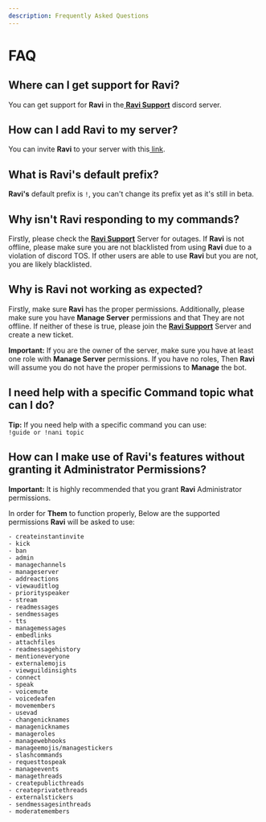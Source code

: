 ```yaml
---
description: Frequently Asked Questions
---
```


# FAQ

## Where can I get support for **Ravi**?

You can get support for **Ravi** in the[ ](https://discord.gg/fDbpPDkaMU)[**Ravi Support**](https://discord.gg/gv2vjKqZP7) discord server.

## How can I add **Ravi** to my server?

You can invite **Ravi** to your server with this[ link](https://discord.com/oauth2/authorize?client\_id=809561873040146461\&scope=bot\&permissions=2147483647).

## What is **Ravi**'s default prefix?

**Ravi's** default prefix is `!`, you can't change its prefix yet as it's still in beta.

## Why isn't **Ravi** responding to my commands?

Firstly, please check the [**Ravi Support**](https://discord.gg/gv2vjKqZP7) Server for outages. If **Ravi** is not offline, please make sure you are not blacklisted from using **Ravi** due to a violation of discord TOS. If other users are able to use **Ravi** but you are not, you are likely blacklisted.

## Why is **Ravi** not working as expected?

Firstly, make sure **Ravi** has the proper permissions. Additionally, please make sure you have **Manage Server** permissions and that They are not offline. If neither of these is true, please join the [**Ravi Support**](https://discord.gg/gv2vjKqZP7) Server and create a new ticket.

**Important:** If you are the owner of the server, make sure you have at least one role with **Manage Server** permissions. If you have no roles, Then **Ravi** will assume you do not have the proper permissions to **Manage** the bot.

## I need help with a specific Command topic what can I do?

**Tip:** If you need help with a specific command you can use:\
`!guide or !nani topic`

## **How can I make use of Ravi's features without granting it Administrator Permissions?**

**Important:** It is highly recommended that you grant **Ravi** Administrator permissions.

In order for **Them** to function properly, Below are the supported permissions **Ravi** will be asked to use:

```
- createinstantinvite
- kick
- ban
- admin
- managechannels
- manageserver
- addreactions
- viewauditlog
- priorityspeaker
- stream
- readmessages
- sendmessages
- tts
- managemessages
- embedlinks
- attachfiles
- readmessagehistory
- mentioneveryone
- externalemojis
- viewguildinsights
- connect
- speak
- voicemute
- voicedeafen
- movemembers
- usevad
- changenicknames
- managenicknames
- manageroles
- managewebhooks
- manageemojis/managestickers
- slashcommands
- requesttospeak
- manageevents
- managethreads
- createpublicthreads
- createprivatethreads
- externalstickers
- sendmessagesinthreads
- moderatemembers
```

